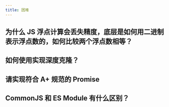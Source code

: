 ```yaml
---
title: 困难
---
```


## 为什么 JS 浮点计算会丢失精度，底层是如何用二进制表示浮点数的，如何比较两个浮点数相等？

<Answer>

</Answer>

## 如何使用实现深度克隆？

<Answer>

</Answer>

## 请实现符合 A+ 规范的 Promise

<Answer>

</Answer>

## CommonJS 和 ES Module 有什么区别？

<Answer>

</Answer>
